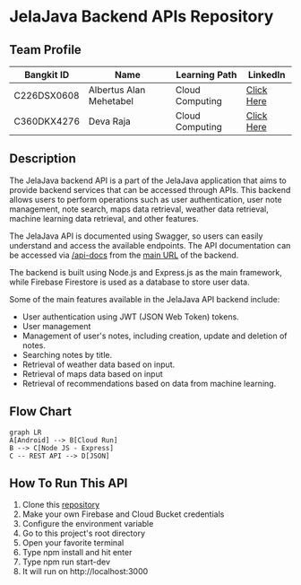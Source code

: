 # JelaJava Backend APIs Repository

## Team Profile

| Bangkit ID  | Name                    | Learning Path   | LinkedIn                                                           |
| ----------- | ----------------------- | --------------- | ------------------------------------------------------------------ |
| C226DSX0608 | Albertus Alan Mehetabel | Cloud Computing | [Click Here](https://www.linkedin.com/in/albertus-alan-mehetabel/) |
| C360DKX4276 | Deva Raja               | Cloud Computing | [Click Here](https://www.linkedin.com/in/deva-raja/)               |

## Description

The JelaJava backend API is a part of the JelaJava application that aims to provide backend services that can be accessed through APIs. This backend allows users to perform operations such as user authentication, user note management, note search, maps data retrieval, weather data retrieval, machine learning data retrieval, and other features.

The JelaJava API is documented using Swagger, so users can easily understand and access the available endpoints. The API documentation can be accessed via [/api-docs](https://node-api-froi2bfpmq-et.a.run.app/api-docs/) from the [main URL](https://node-api-froi2bfpmq-et.a.run.app/) of the backend.

The backend is built using Node.js and Express.js as the main framework, while Firebase Firestore is used as a database to store user data.

Some of the main features available in the JelaJava API backend include:

- User authentication using JWT (JSON Web Token) tokens.
- User management
- Management of user's notes, including creation, update and deletion of notes.
- Searching notes by title.
- Retrieval of weather data based on input.
- Retrieval of maps data based on input
- Retrieval of recommendations based on data from machine learning.

## Flow Chart

```mermaid
graph LR
A[Android] --> B[Cloud Run]
B --> C[Node JS - Express]
C -- REST API --> D[JSON]
```

## How To Run This API

1.  Clone this [repository](https://github.com/AlbertusAlanMehetabel/JelaJava/tree/backend)
2.  Make your own Firebase and Cloud Bucket credentials
3.  Configure the environment variable
4.  Go to this project's root directory
5.  Open your favorite terminal
6.  Type npm install and hit enter
7.  Type npm run start-dev
8.  It will run on http://localhost:3000
